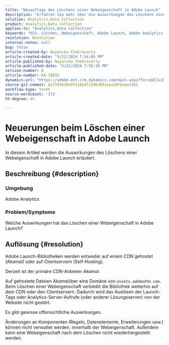 ```yaml
---
title: "Neuauflage des Löschens einer Webeigenschaft in Adobe Launch"
description: "Erfahren Sie mehr über die Auswirkungen des Löschens einer Webeigenschaft in Adobe Launch."
solution: Analytics,Data Collection
product: Analytics,Data Collection
applies-to: "Analytics,Data Collection"
keywords: "KCS, Löschen, Webeigenschaft, Adobe Launch, Adobe Analytics, Datenerfassung, FAQ"
resolution: Resolution
internal-notes: null
bug: false
article-created-by: Nayanika Chakravarty
article-created-date: "5/22/2024 7:54:05 PM"
article-published-by: Nayanika Chakravarty
article-published-date: "5/22/2024 7:59:26 PM"
version-number: 6
article-number: KA-18035
dynamics-url: "https://adobe-ent.crm.dynamics.com/main.aspx?forceUCI=1&pagetype=entityrecord&etn=knowledgearticle&id=f3389008-7518-ef11-9f8a-6045bd026dc7"
source-git-commit: ba7593638e9f118b4fc2463691aea28f6aea1565
workflow-type: tm+mt
source-wordcount: '172'
ht-degree: 4%

---
```


# Neuerungen beim Löschen einer Webeigenschaft in Adobe Launch


In diesem Artikel werden die Auswirkungen des Löschens einer Webeigenschaft in Adobe Launch erläutert.

## Beschreibung {#description}


### <b>Umgebung</b>

Adobe Analytics

### <b>Problem/Symptome</b>

Welche Auswirkungen hat das Löschen einer Webeigenschaft in Adobe Launch?


## Auflösung {#resolution}


Adobe Launch-Bibliotheken werden entweder auf einem CDN gehostet *(Akamai)* oder auf Clientservern (Self-Hosting).

Derzeit ist der primäre CDN-Anbieter *Akamai*.

Auf gehostete Dateien *Akamai*&#x200B;über eine Domäne von `assets.adobedtm.com.` Beim Löschen einer Webeigenschaft verbleibt die Bibliothek weiterhin auf dem CDN oder den Clientservern. Dadurch wird das Auslösen der Launch-Tags oder Analytics-Server-Aufrufe (oder anderer Lösungsserver) von der Website nicht gestört.

Es gibt gewisse offensichtliche Auswirkungen.

Änderungen an Komponenten (Regeln, Datenelemente, Erweiterungen usw.) können nicht verwaltet werden. innerhalb der Webeigenschaft. Außerdem kann eine Webeigenschaft nach dem Löschen nicht wiederhergestellt werden.
